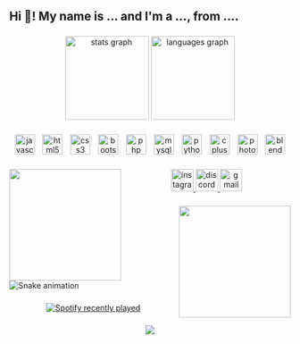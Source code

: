 <h2 align="left">Hi 👋! My name is ... and I'm a ..., from ....</h2>

###

<div align="center">
  <img src="https://github-readme-stats.vercel.app/api?username=boris-mandrovnyj-krizik&hide_title=false&hide_rank=true&show_icons=true&include_all_commits=false&count_private=true&disable_animations=false&theme=vue&locale=en&hide_border=false&custom_title=My%20statistics" height="150" alt="stats graph"  />
  <img src="https://github-readme-stats.vercel.app/api/top-langs?username=boris-mandrovnyj-krizik&locale=en&hide_title=false&layout=compact&card_width=320&langs_count=5&theme=vue&hide_border=false" height="150" alt="languages graph"  />
</div>

###

<div align="center">
  <img src="https://img.shields.io/badge/JavaScript-F7DF1E?logo=javascript&logoColor=black&style=for-the-badge" height="36" alt="javascript logo"  />
  <img width="6" />
  <img src="https://img.shields.io/badge/HTML5-E34F26?logo=html5&logoColor=white&style=for-the-badge" height="36" alt="html5 logo"  />
  <img width="6" />
  <img src="https://img.shields.io/badge/CSS3-1572B6?logo=css3&logoColor=white&style=for-the-badge" height="36" alt="css3 logo"  />
  <img width="6" />
  <img src="https://img.shields.io/badge/Bootstrap-7952B3?logo=bootstrap&logoColor=white&style=for-the-badge" height="36" alt="bootstrap logo"  />
  <img width="6" />
  <img src="https://img.shields.io/badge/PHP-777BB4?logo=php&logoColor=black&style=for-the-badge" height="36" alt="php logo"  />
  <img width="6" />
  <img src="https://img.shields.io/badge/MySQL-4479A1?logo=mysql&logoColor=white&style=for-the-badge" height="36" alt="mysql logo"  />
  <img width="6" />
  <img src="https://img.shields.io/badge/Python-3776AB?logo=python&logoColor=white&style=for-the-badge" height="36" alt="python logo"  />
  <img width="6" />
  <img src="https://img.shields.io/badge/C++-00599C?logo=cplusplus&logoColor=white&style=for-the-badge" height="36" alt="cplusplus logo"  />
  <img width="6" />
  <img src="https://img.shields.io/badge/Adobe Photoshop-31A8FF?logo=adobephotoshop&logoColor=black&style=for-the-badge" height="36" alt="photoshop logo"  />
  <img width="6" />
  <img src="https://img.shields.io/badge/Blender-F5792A?logo=blender&logoColor=black&style=for-the-badge" height="36" alt="blender logo"  />
</div>

###

<img align="left" height="200" src="https://media1.tenor.com/m/SsXEN-yHFqgAAAAd/exploding-car-explode.gif"  />

###

<div align="center">
  <a href="https://www.instagram.com/_boris_man/" target="_blank">
    <img src="https://img.shields.io/static/v1?message=Instagram&logo=instagram&label=&color=E4405F&logoColor=white&labelColor=&style=for-the-badge" height="40" alt="instagram logo"  />
  </a>
  <a href="https://discord.com/users/452020360477409291" target="_blank">
    <img src="https://img.shields.io/static/v1?message=Discord&logo=discord&label=&color=7289DA&logoColor=white&labelColor=&style=for-the-badge" height="40" alt="discord logo"  />
  </a>
  <a href="https://mail.google.com/mail/u/?authuser=boris.mandrovnyj@skolakrizik.cz" target="_blank">
    <img src="https://img.shields.io/static/v1?message=Gmail&logo=gmail&label=&color=D14836&logoColor=white&labelColor=&style=for-the-badge" height="40" alt="gmail logo"  />
  </a>
</div>

###

<img align="right" height="200" src="https://media1.tenor.com/m/xT3tgwgtszoAAAAd/gato-codigo-morse.gif"  />

###

<img src="https://raw.githubusercontent.com/boris-mandrovnyj-krizik/boris-mandrovnyj-krizik/output/snake.svg" alt="Snake animation" />

###

<div align="center">
  <a href="https://open.spotify.com/user/Boris">
    <img src="https://spotify-recently-played-readme.vercel.app/api?user=Boris&count=5" alt="Spotify recently played"  />
  </a>
</div>

###

<div align="center">
  <img src="https://profile-counter.glitch.me/boris-mandrovnyj-krizik/count.svg?"  />
</div>

###
